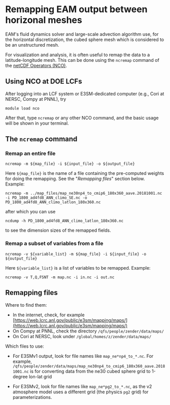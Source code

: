 # Remapping EAM output between horizonal meshes

EAM's fluid dynamics solver and large-scale advection algorithm use, for the horizontal discretization, the cubed sphere mesh which is considered to be an unstructured mesh.

For visualization and analysis, it is often useful to remap the data to a latitude-longitude mesh. This can be done using the `ncremap` command of the [netCDF Operators (NCO)](http://nco.sourceforge.net).

## Using NCO at DOE LCFs

After logging into an LCF system or E3SM-dedicated computer (e.g., Cori at NERSC, Compy at PNNL), try 

```
module load nco
```

After that, type `ncremap` or any other NCO command, and the basic usage will be shown in your terminal.


## The `ncremap` command

### Remap an entire file

```
ncremap -m ${map_file} -i ${input_file} -o ${output_file}
```

Here `${map_file}` is the name of a file containing the pre-computed weights for doing the remapping. See the "_Remapping files_" section below. Example:

```
ncremap -m ../map_files/map_ne30np4_to_cmip6_180x360_aave.20181001.nc -i PD_1800_ad4fd8_ANN_climo_SE.nc -o PD_1800_ad4fd8_ANN_climo_latlon_180x360.nc
```

after which you can use

```
ncdump -h PD_1800_ad4fd8_ANN_climo_latlon_180x360.nc
```
to see the dimension sizes of the remapped fields.


### Remap a subset of variables from a file

```
ncremap -v ${variable_list} -m ${map_file} -i ${input_file} -o ${output_file}
```

Here `${variable_list}` is a list of variables to be remapped. Example:

```
ncremap -v T,Q,FSNT -m map.nc -i in.nc -i out.nc
```





## Remapping files

Where to find them:

* In the internet, check, for example [https://web.lcrc.anl.gov/public/e3sm/mapping/maps/](https://web.lcrc.anl.gov/public/e3sm/mapping/maps/) 
* On Compy at PNNL, check the directory `/qfs/people/zender/data/maps/`
* On Cori at NERSC, look under `/global/homes/z/zender/data/maps/`

Which files to use:

* For E3SMv1 output, look for file names like `map_ne*np4_to_*.nc`. For example,
`/qfs/people/zender/data/maps/map_ne30np4_to_cmip6_180x360_aave.20181001.nc` is for converting data from the ne30 cubed sphere grid to 1-degree lon-lat grid

* For E3SMv2, look for file names like `map_ne*pg2_to_*.nc`, as the v2 atmosphere model uses a different grid (the physics `pg2` grid) for parameterizations.


